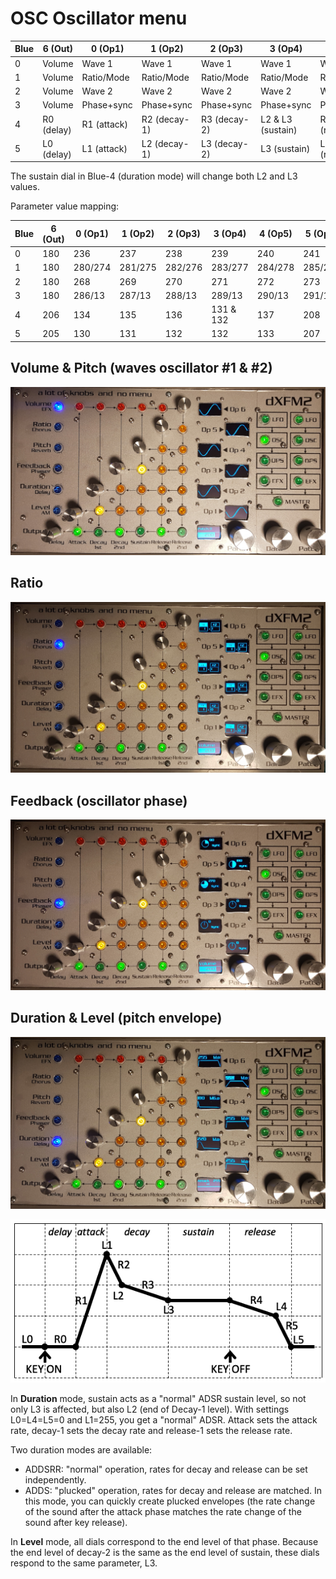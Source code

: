 # OSC Oscillator menu

| Blue | 6 (Out) | 0 (Op1) | 1 (Op2) | 2 (Op3) | 3 (Op4) | 4 (Op5) | 5 (Op6) |
|------|---------|---------|---------|---------|---------|---------|---------|
| 0 | Volume | Wave 1 | Wave 1 | Wave 1 | Wave 1 | Wave 1 | Wave 1 |
| 1 | Volume | Ratio/Mode | Ratio/Mode | Ratio/Mode | Ratio/Mode | Ratio/Mode | Ratio/Mode |
| 2 | Volume | Wave 2 | Wave 2 | Wave 2 | Wave 2 | Wave 2 | Wave 2 |
| 3 | Volume | Phase+sync | Phase+sync | Phase+sync | Phase+sync | Phase+sync | Phase+sync |
| 4 | R0 (delay) | R1 (attack) | R2 (decay-1) | R3 (decay-2) | L2 & L3 (sustain) | R4 (release-1) | R5 (release-2) |
| 5 | L0 (delay) | L1 (attack) | L2 (decay-1) | L3 (decay-2) | L3 (sustain) | L4 (release-1) | L5 (release-2) |

The sustain dial in Blue-4 (duration mode) will change both L2 and L3 values.

Parameter value mapping:

| Blue | 6 (Out) | 0 (Op1) | 1 (Op2) | 2 (Op3) | 3 (Op4) | 4 (Op5) | 5 (Op6) |
|------|---------|---------|---------|---------|---------|---------|---------|
| 0 | 180 | 236 | 237 | 238 | 239 | 240 | 241 |
| 1 | 180 | 280/274 | 281/275 | 282/276 | 283/277 | 284/278 | 285/279 |
| 2 | 180 | 268 | 269 | 270 | 271 | 272 | 273 |
| 3 | 180 | 286/13 | 287/13 | 288/13 | 289/13 | 290/13 | 291/13 |
| 4 | 206 | 134 | 135 | 136 | 131 & 132 | 137 | 208 |
| 5 | 205 | 130 | 131 | 132 | 132 | 133 | 207 |

## Volume & Pitch (waves oscillator #1 & #2)

![](../media/OSC-Waves.png)

## Ratio

![](../media/OSC-Ratio.png)

## Feedback (oscillator phase)

![](../media/OSC-Phase.png)

## Duration & Level (pitch envelope)

![](../media/OSC-Envelope.png)

![](Envelope.png)

In **Duration** mode, sustain acts as a "normal" ADSR sustain level, so not only L3 is affected, but also L2 (end of Decay-1 level). With settings L0=L4=L5=0 and L1=255, you get a "normal" ADSR. Attack sets the attack rate, decay-1 sets the decay rate and release-1 sets the release rate.

Two duration modes are available:
- ADDSRR: "normal" operation, rates for decay and release can be set independently.
- ADDS: "plucked" operation, rates for decay and release are matched. In this mode, you can quickly create plucked envelopes (the rate change of the sound after the attack phase matches the rate change of the sound after key release).

In **Level** mode, all dials correspond to the end level of that phase. Because the end level of decay-2 is the same as the end level of sustain, these dials respond to the same parameter, L3.
